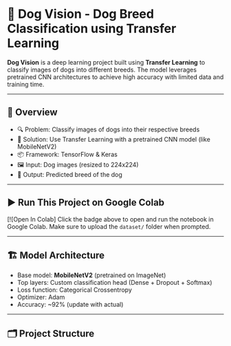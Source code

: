 # 🐶 Dog Vision - Dog Breed Classification using Transfer Learning

**Dog Vision** is a deep learning project built using **Transfer Learning** to classify images of dogs into different breeds. The model leverages pretrained CNN architectures to achieve high accuracy with limited data and training time.

---

## 📌 Overview

- 🔍 Problem: Classify images of dogs into their respective breeds
- 🧠 Solution: Use Transfer Learning with a pretrained CNN model (like MobileNetV2)
- 📦 Framework: TensorFlow & Keras
- 🖼️ Input: Dog images (resized to 224x224)
- 🎯 Output: Predicted breed of the dog

---

## ▶️ Run This Project on Google Colab

[![Open In Colab]
Click the badge above to open and run the notebook in Google Colab. Make sure to upload the `dataset/` folder when prompted.

---

## 🏗️ Model Architecture

- Base model: **MobileNetV2** (pretrained on ImageNet)
- Top layers: Custom classification head (Dense + Dropout + Softmax)
- Loss function: Categorical Crossentropy
- Optimizer: Adam
- Accuracy: ~92% (update with actual)

---

## 🗂️ Project Structure


